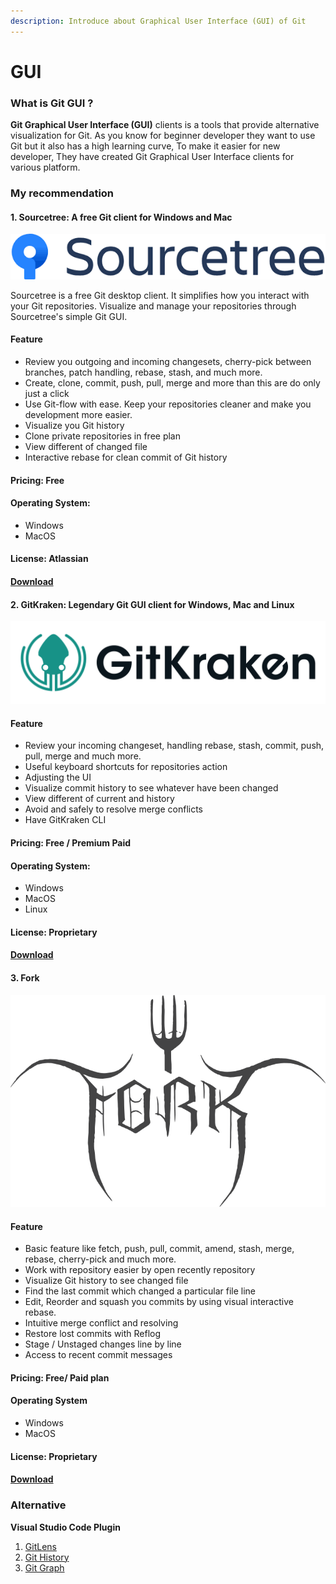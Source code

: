 ```yaml
---
description: Introduce about Graphical User Interface (GUI) of Git
---
```


# GUI

### What is Git GUI ?

**Git Graphical User Interface (GUI)** clients is a tools that provide alternative visualization for Git. As you know for beginner developer they want to use Git but it also has a high learning curve, To make it easier for new developer, They have created Git Graphical User Interface clients for various platform.



### My recommendation

#### **1. Sourcetree**: A free Git client for Windows and Mac

![](.gitbook/assets/sourcetree.png)

Sourcetree is a free Git desktop client. It simplifies how you interact with your Git repositories. Visualize and manage your repositories through Sourcetree's simple Git GUI.

#### Feature

* Review you outgoing and incoming changesets, cherry-pick between branches, patch handling, rebase, stash, and much more.
* Create, clone, commit, push, pull, merge and more than this are do only just a click
* Use Git-flow with ease. Keep your repositories cleaner and make you development more easier.
* Visualize you Git history
* Clone private repositories in free plan
* View different of changed file
* Interactive rebase for clean commit of Git history

#### Pricing: Free

#### Operating System:&#x20;

* Windows
* MacOS

#### License: Atlassian

#### [Download](https://www.sourcetreeapp.com)

####

#### 2. GitKraken: Legendary Git GUI client for Windows, Mac and Linux

![](.gitbook/assets/gitkraken.png)

#### Feature

* Review your incoming changeset, handling rebase, stash, commit, push, pull, merge and much more.
* Useful keyboard shortcuts for repositories action
* Adjusting the UI
* Visualize commit history to see whatever have been changed
* View different of current and history
* Avoid and safely to resolve merge conflicts
* Have GitKraken CLI

#### Pricing: Free / Premium Paid

#### Operating System:

* Windows
* MacOS
* Linux

#### License: Proprietary

#### [Download](https://www.gitkraken.com)



#### 3. Fork

![](.gitbook/assets/fork.png)

#### Feature

* Basic feature like fetch, push, pull, commit, amend, stash, merge, rebase, cherry-pick and much more.
* Work with repository easier by open recently repository
* Visualize Git history to see changed file
* Find the last commit which changed a particular file line
* Edit, Reorder and squash you commits by using visual interactive rebase.
* Intuitive merge conflict and resolving
* Restore lost commits with Reflog
* Stage / Unstaged changes line by line
* Access to recent commit messages

#### Pricing: Free/ Paid plan

#### Operating System

* Windows
* MacOS

#### License: Proprietary

#### [Download](https://git-fork.com)

####

### Alternative

**Visual Studio Code Plugin**

1. [GitLens](https://marketplace.visualstudio.com/items?itemName=eamodio.gitlens)
2. [Git History ](https://marketplace.visualstudio.com/items?itemName=donjayamanne.githistory)
3. [Git Graph](https://marketplace.visualstudio.com/items?itemName=mhutchie.git-graph)

